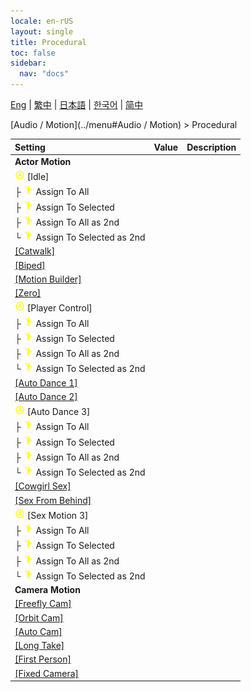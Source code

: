 ```yaml
---
locale: en-rUS
layout: single
title: Procedural
toc: false
sidebar:
  nav: "docs"
---
```

[Eng](/dancexr/menu/2025.4/motion/procedural) | [繁中](/tw/dancexr/menu/2025.4/motion/procedural) | [日本語](/jp/dancexr/menu/2025.4/motion/procedural) | [한국어](/kr/dancexr/menu/2025.4/motion/procedural) | [简中](/zh/dancexr/menu/2025.4/motion/procedural)

[Audio / Motion](../menu#Audio / Motion) > Procedural



| Setting | Value | Description |
| :--- | --- | :--- |
|<nobr> <b>Actor Motion</b></nobr>|| 
|<nobr><img src="/images/icon/ic_auto_round.png" alt="auto round icon"/> [Idle]</nobr>|| 
|<nobr>├&nbsp;<img src="/images/icon/ic_motion.png" alt="motion icon"/> Assign To All</nobr>|| 
|<nobr>├&nbsp;<img src="/images/icon/ic_motion.png" alt="motion icon"/> Assign To Selected</nobr>|| 
|<nobr>├&nbsp;<img src="/images/icon/ic_motion.png" alt="motion icon"/> Assign To All as 2nd</nobr>|| 
|<nobr>└&nbsp;<img src="/images/icon/ic_motion.png" alt="motion icon"/> Assign To Selected as 2nd</nobr>|| 
| [[Catwalk]](catwalk) |
| [[Biped]](biped) |
| [[Motion Builder]](motion_builder) |
| [[Zero]](zero) |
|<nobr><img src="/images/icon/ic_auto_round.png" alt="auto round icon"/> [Player Control]</nobr>|| 
|<nobr>├&nbsp;<img src="/images/icon/ic_motion.png" alt="motion icon"/> Assign To All</nobr>|| 
|<nobr>├&nbsp;<img src="/images/icon/ic_motion.png" alt="motion icon"/> Assign To Selected</nobr>|| 
|<nobr>├&nbsp;<img src="/images/icon/ic_motion.png" alt="motion icon"/> Assign To All as 2nd</nobr>|| 
|<nobr>└&nbsp;<img src="/images/icon/ic_motion.png" alt="motion icon"/> Assign To Selected as 2nd</nobr>|| 
| [[Auto Dance 1]](auto_dance_1) |
| [[Auto Dance 2]](auto_dance_2) |
|<nobr><img src="/images/icon/ic_auto_round.png" alt="auto round icon"/> [Auto Dance 3]</nobr>|| 
|<nobr>├&nbsp;<img src="/images/icon/ic_motion.png" alt="motion icon"/> Assign To All</nobr>|| 
|<nobr>├&nbsp;<img src="/images/icon/ic_motion.png" alt="motion icon"/> Assign To Selected</nobr>|| 
|<nobr>├&nbsp;<img src="/images/icon/ic_motion.png" alt="motion icon"/> Assign To All as 2nd</nobr>|| 
|<nobr>└&nbsp;<img src="/images/icon/ic_motion.png" alt="motion icon"/> Assign To Selected as 2nd</nobr>|| 
| [[Cowgirl Sex]](cowgirl_sex) |
| [[Sex From Behind]](sex_from_behind) |
|<nobr><img src="/images/icon/ic_auto_round.png" alt="auto round icon"/> [Sex Motion 3]</nobr>|| 
|<nobr>├&nbsp;<img src="/images/icon/ic_motion.png" alt="motion icon"/> Assign To All</nobr>|| 
|<nobr>├&nbsp;<img src="/images/icon/ic_motion.png" alt="motion icon"/> Assign To Selected</nobr>|| 
|<nobr>├&nbsp;<img src="/images/icon/ic_motion.png" alt="motion icon"/> Assign To All as 2nd</nobr>|| 
|<nobr>└&nbsp;<img src="/images/icon/ic_motion.png" alt="motion icon"/> Assign To Selected as 2nd</nobr>|| 
|<nobr> <b>Camera Motion</b></nobr>|| 
| [[Freefly Cam]](freefly_cam) |
| [[Orbit Cam]](orbit_cam) |
| [[Auto Cam]](auto_cam) |
| [[Long Take]](long_take) |
| [[First Person]](first_person) |
| [[Fixed Camera]](fixed_camera) |
